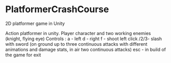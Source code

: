 # PlatformerCrashCourse
2D platformer game in Unity

Action platformer in unity.
Player character and two working enemies (knight, flying eye)
Controls : a - left
           d - right
           f - shoot
           left click /2/3- slash with sword (on ground up to three continuous attacks with different animations and damage stats, in air two continuous attacks)
           esc - in build of the game for exit
           
